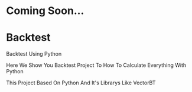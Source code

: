 <h1>Coming Soon...</h1>

# Backtest
Backtest Using Python


<p>Here We Show You Backtest Project To How To Calculate Everything With Python</p>
<p>This Project Based On Python And It's Librarys Like VectorBT</p>
